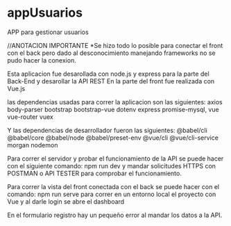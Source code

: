 # appUsuarios
APP para gestionar usuarios

//ANOTACION IMPORTANTE 
*Se hizo  todo lo posible para conectar el front con el back pero dado al  desconocimiento manejando frameworks no se pudo hacer la conexion.

Esta aplicacion fue desarollada con node.js y express para la parte del Back-End y desarollar la API REST
En la parte del front fue realizada con Vue.js

las dependencias usadas para correr la aplicacion son las siguientes:
axios 
body-parser
bootstrap
bootstrap-vue
dotenv
express
promise-mysql,
vue
vue-router
vuex

Y las dependencias de desarrollador fueron las siguientes:
@babel/cli
@babel/core
@babel/node
@babel/preset-env
@vue/cli
@vue/cli-service
morgan
nodemon

Para correr el servidor y probar el funcionamiento de la API se puede hacer con el siguiente comando: npm run dev y mandar solicitudes HTTPS con POSTMAN o API TESTER para comprobar el funcionamiento.

Para correr la vista del front conectada con el back se puede hacer con el comando: npm run serve para correr en un entorno local el proyecto con Vue y al darle login se abre el dashboard

En el formulario registro hay un pequeño error al mandar los datos a la API.
